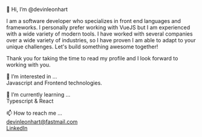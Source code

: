 👋 Hi, I’m @devinleonhart

I am a software developer who specializes in front end languages and frameworks. I personally prefer working with VueJS but I am experienced with a wide variety of modern tools. I have worked with several companies over a wide variety of industries, so I have proven I am able to adapt to your unique challenges. Let's build something awesome together!  

Thank you for taking the time to read my profile and I look forward to working with you.

👀 I’m interested in ...  
Javascript and Frontend technologies.

🌱 I’m currently learning ...  
Typescript & React

📫 How to reach me ...  
devinleonhart@fastmail.com  
[LinkedIn](https://www.linkedin.com/in/devin-leonhart-b5b6989b/)
